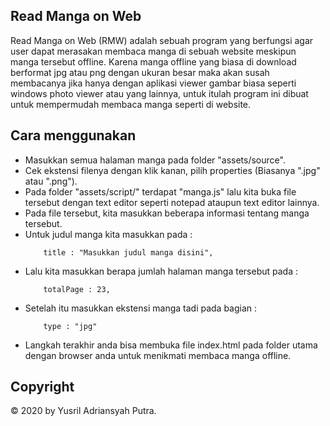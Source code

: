 ## Read Manga on Web
Read Manga on Web (RMW) adalah sebuah program yang berfungsi agar user dapat merasakan membaca manga di sebuah website meskipun manga tersebut offline. Karena manga offline yang biasa di download berformat jpg atau png dengan ukuran besar maka akan susah membacanya jika hanya dengan aplikasi viewer gambar biasa seperti windows photo viewer atau yang lainnya, untuk itulah program ini dibuat untuk mempermudah membaca manga seperti di website.

## Cara menggunakan

- Masukkan semua halaman manga pada folder "assets/source".
- Cek ekstensi filenya dengan klik kanan, pilih properties (Biasanya ".jpg" atau ".png").
- Pada folder "assets/script/" terdapat "manga.js" lalu kita buka file tersebut dengan text editor seperti notepad ataupun text editor lainnya.
- Pada file tersebut, kita masukkan beberapa informasi tentang manga tersebut.
- Untuk judul manga kita masukkan pada :
    ```branch 
        title : "Masukkan judul manga disini",
    ``` 
- Lalu kita masukkan berapa jumlah halaman manga tersebut pada :
    ```branch 
        totalPage : 23,
    ``` 
- Setelah itu masukkan ekstensi manga tadi pada bagian :
    ```branch 
        type : "jpg"
    ``` 
- Langkah terakhir anda bisa membuka file index.html pada folder utama dengan browser anda untuk menikmati membaca manga offline.

## Copyright
© 2020 by Yusril Adriansyah Putra.